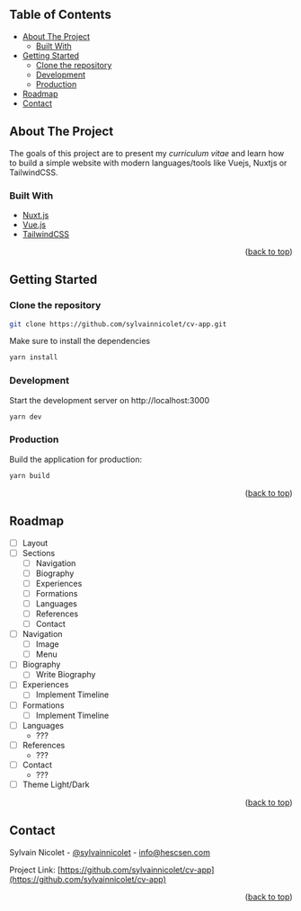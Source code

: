 <!-- TABLE OF CONTENTS -->

## Table of Contents
<ul>
<li>
  <a href="#about-the-project">About The Project</a>
  <ul>
    <li><a href="#built-with">Built With</a></li>
  </ul>
</li>
<li>
  <a href="#getting-started">Getting Started</a>
  <ul>
    <li><a href="#clone-the-repository">Clone the repository</a></li>
    <li><a href="#development">Development</a></li>
    <li><a href="#production">Production</a></li>
  </ul>
</li>
<li><a href="#roadmap">Roadmap</a></li>
<li><a href="#contact">Contact</a></li>
</ul>


<!-- ABOUT THE PROJECT -->
## About The Project

The goals of this project are to present my *curriculum vitae* and learn how to build a simple website with modern languages/tools like Vuejs, Nuxtjs or TailwindCSS.

### Built With

* [Nuxt.js](https://nuxtjs.org/)
* [Vue.js](https://vuejs.org/)
* [TailwindCSS](https://tailwindcss.com/)

<p align="right">(<a href="#top">back to top</a>)</p>



<!-- GETTING STARTED -->
## Getting Started

### Clone the repository
   ```sh
   git clone https://github.com/sylvainnicolet/cv-app.git
   ```

Make sure to install the dependencies
```bash
yarn install
```

### Development
Start the development server on http://localhost:3000
```bash
yarn dev
```

### Production
Build the application for production:
```bash
yarn build
```

<p align="right">(<a href="#top">back to top</a>)</p>

<!-- ROADMAP -->
## Roadmap

- [ ] Layout
- [ ] Sections
  - [ ] Navigation
  - [ ] Biography
  - [ ] Experiences
  - [ ] Formations
  - [ ] Languages
  - [ ] References
  - [ ] Contact
- [ ] Navigation
  - [ ] Image
  - [ ] Menu
- [ ] Biography
  - [ ] Write Biography
- [ ] Experiences
  - [ ] Implement Timeline
- [ ] Formations
  - [ ] Implement Timeline
- [ ] Languages
  - ???
- [ ] References
  - ???
- [ ] Contact
  - ???
- [ ] Theme Light/Dark

<p align="right">(<a href="#top">back to top</a>)</p>

<!-- CONTACT -->
## Contact

Sylvain Nicolet - [@sylvainnicolet](https://www.linkedin.com/in/sylvainnicolet/) - info@hescsen.com

Project Link: [https://github.com/sylvainnicolet/cv-app](https://github.com/sylvainnicolet/cv-app)

<p align="right">(<a href="#top">back to top</a>)</p>